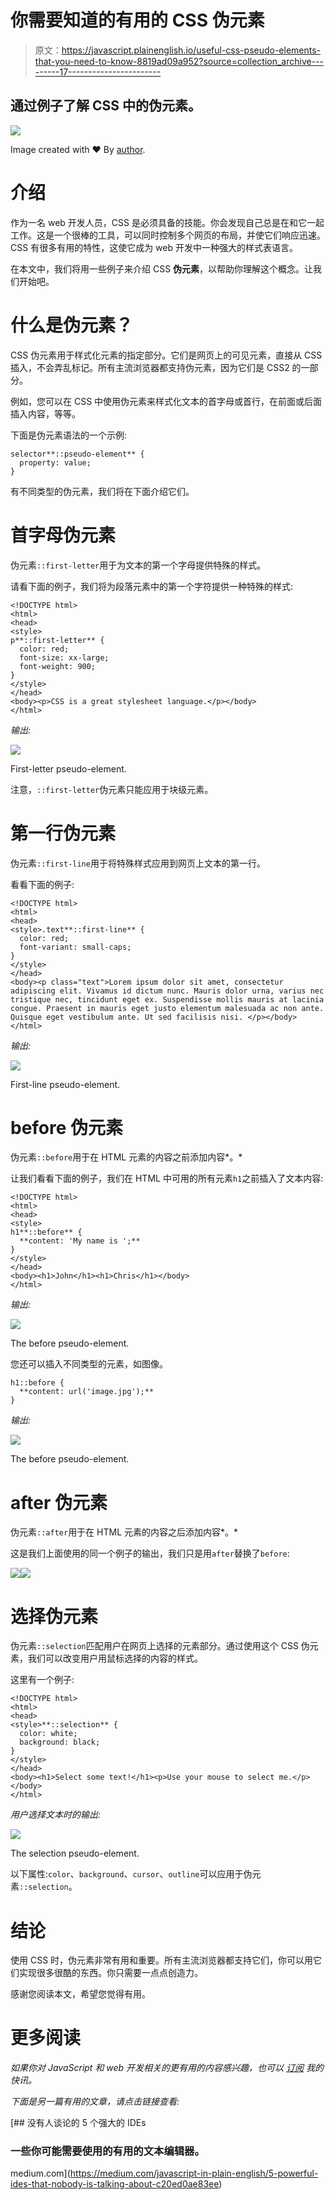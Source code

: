 # 你需要知道的有用的 CSS 伪元素

> 原文：<https://javascript.plainenglish.io/useful-css-pseudo-elements-that-you-need-to-know-8819ad09a952?source=collection_archive---------17----------------------->

## 通过例子了解 CSS 中的伪元素。

![](img/165525878d6739b1d91a812e38794327.png)

Image created with ❤ ️️By [author](https://mehdiouss315.medium.com/).

# 介绍

作为一名 web 开发人员，CSS 是必须具备的技能。你会发现自己总是在和它一起工作。这是一个很棒的工具，可以同时控制多个网页的布局，并使它们响应迅速。CSS 有很多有用的特性，这使它成为 web 开发中一种强大的样式表语言。

在本文中，我们将用一些例子来介绍 CSS **伪元素**，以帮助你理解这个概念。让我们开始吧。

# 什么是伪元素？

CSS 伪元素用于样式化元素的指定部分。它们是网页上的可见元素，直接从 CSS 插入，不会弄乱标记。所有主流浏览器都支持伪元素，因为它们是 CSS2 的一部分。

例如，您可以在 CSS 中使用伪元素来样式化文本的首字母或首行，在前面或后面插入内容，等等。

下面是伪元素语法的一个示例:

```
selector**::pseudo-element** {
  property: value;
}
```

有不同类型的伪元素，我们将在下面介绍它们。

# 首字母伪元素

伪元素`::first-letter`用于为文本的第一个字母提供特殊的样式。

请看下面的例子，我们将为段落元素中的第一个字符提供一种特殊的样式:

```
<!DOCTYPE html>
<html>
<head>
<style>
p**::first-letter** {
  color: red;
  font-size: xx-large;
  font-weight: 900;
}
</style>
</head>
<body><p>CSS is a great stylesheet language.</p></body>
</html>
```

*输出:*

![](img/a4d9d6b8751df7ddcf0489a89055fef2.png)

First-letter pseudo-element.

注意，`::first-letter`伪元素只能应用于块级元素。

# 第一行伪元素

伪元素`::first-line`用于将特殊样式应用到网页上文本的第一行。

看看下面的例子:

```
<!DOCTYPE html>
<html>
<head>
<style>.text**::first-line** {
  color: red;
  font-variant: small-caps;
}
</style>
</head>
<body><p class="text">Lorem ipsum dolor sit amet, consectetur adipiscing elit. Vivamus id dictum nunc. Mauris dolor urna, varius nec tristique nec, tincidunt eget ex. Suspendisse mollis mauris at lacinia congue. Praesent in mauris eget justo elementum malesuada ac non ante. Quisque eget vestibulum ante. Ut sed facilisis nisi. </p></body>
</html>
```

*输出:*

![](img/706af82c59bc916f2f2ac31a0ee87eee.png)

First-line pseudo-element.

# before 伪元素

伪元素`::before`用于在 HTML 元素的内容之前添加内容*。*

让我们看看下面的例子，我们在 HTML 中可用的所有元素`h1`之前插入了文本内容:

```
<!DOCTYPE html>
<html>
<head>
<style>
h1**::before** {
  **content: 'My name is ';**
}
</style>
</head>
<body><h1>John</h1><h1>Chris</h1></body>
</html>
```

*输出:*

![](img/9de0091a881297d4b3e5570db4a5ce8f.png)

The before pseudo-element.

您还可以插入不同类型的元素，如图像。

```
h1::before {
  **content: url('image.jpg');**
}
```

*输出:*

![](img/37128b94cbdf3b18bc81930de95925a8.png)

The before pseudo-element.

# after 伪元素

伪元素`::after`用于在 HTML 元素的内容之后添加内容*。*

这是我们上面使用的同一个例子的输出，我们只是用`after`替换了`before`:

![](img/0adacbfbd76f53de3e47be7f4bd68144.png)![](img/b782ea5293dac7a9fb29a80ba4aa9995.png)

# 选择伪元素

伪元素`::selection`匹配用户在网页上选择的元素部分。通过使用这个 CSS 伪元素，我们可以改变用户用鼠标选择的内容的样式。

这里有一个例子:

```
<!DOCTYPE html>
<html>
<head>
<style>**::selection** {
  color: white;
  background: black;
}
</style>
</head>
<body><h1>Select some text!</h1><p>Use your mouse to select me.</p></body>
</html>
```

*用户选择文本时的输出:*

![](img/723e69adabc9584ab6f23e010ce3167f.png)

The selection pseudo-element.

以下属性:`color`、`background`、`cursor`、`outline`可以应用于伪元素`::selection`。

# 结论

使用 CSS 时，伪元素非常有用和重要。所有主流浏览器都支持它们，你可以用它们实现很多很酷的东西。你只需要一点点创造力。

感谢您阅读本文，希望您觉得有用。

# 更多阅读

*如果你对 JavaScript 和 web 开发相关的更有用的内容感兴趣，也可以* [*订阅*](https://mehdiouss.ck.page/) *我的快讯。*

*下面是另一篇有用的文章，请点击链接查看:*

[](https://medium.com/javascript-in-plain-english/5-powerful-ides-that-nobody-is-talking-about-c20ed0ae83ee) [## 没有人谈论的 5 个强大的 IDEs

### 一些你可能需要使用的有用的文本编辑器。

medium.com](https://medium.com/javascript-in-plain-english/5-powerful-ides-that-nobody-is-talking-about-c20ed0ae83ee)